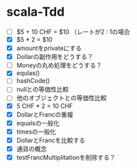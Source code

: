 # scala-Tdd

-[ ] $5 + 10 CHF = $10 （レートが2 : 1の場合 
-[x] $5 * 2 = $10 
-[x] amountをprivateにする 
-[x] Dollarの副作用をどうする？ 
-[ ] Moneyの丸め処理をどうする？ 
-[x] equlas() 
-[ ] hashCode() 
-[ ] nullとの等価性比較 
-[ ] 他のオブジェクトとの等価性比較 
-[x] 5 CHF * 2 = 10 CHF 
-[x] DollarとFrancの重複 
-[x] equalsの一般化 
-[x] timesの一般化 
-[x] DollarとFrancを比較する 
-[x] 通貨の概念 
-[x] testFrancMultiplitationを削除する？ 
